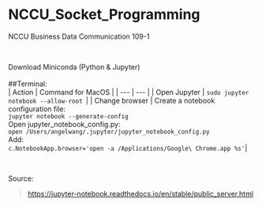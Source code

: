 # NCCU_Socket_Programming
NCCU Business Data Communication 109-1

<br/>

Download Miniconda (Python & Jupyter)
<br/>
<br/>
##Terminal:
<br/>
| Action | Command for MacOS |
| --- | --- |
| Open Jupyter | ```sudo jupyter notebook --allow-root ```|
| Change browser | Create a notebook configuration file: <br/>```jupyter notebook --generate-config``` <br/> Open jupyter_notebook_config.py: <br/>```open /Users/angelwang/.jupyter/jupyter_notebook_config.py``` <br/> Add: <br/>```c.NotebookApp.browser='open -a /Applications/Google\ Chrome.app %s'```|

<br/>

Source:
>https://jupyter-notebook.readthedocs.io/en/stable/public_server.html
